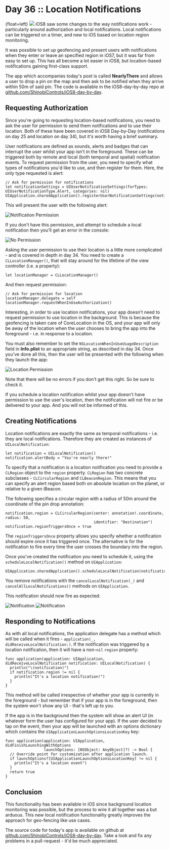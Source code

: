 # Day 36 :: Location Notifications

{float=left}
![](images/36/thumbnail.png)
iOS8 saw some changes to the way notifications work - particularly around
authorization and local notifications. Local notifications can be triggered on a
timer, and new to iOS based on location region monitoring.

It was possible to set up geofencing and present users with notifications when
they enter or leave an specified region in iOS7, but it was far from easy to set
up. This has all become a lot easier in iOS8, but location-based notifications
gaining first-class support.

The app which accompanies today's post is called __NearlyThere__ and allows a
user to drop a pin on the map and then ask to be notified when they arrive
within 50m of said pin. The code is available in the iOS8-day-by-day repo at
[github.com/ShinobiControls/iOS8-day-by-day](https://github.com/ShinobiControls/iOS8-day-by-day).


## Requesting Authorization

Since you're going to requesting location-based notifications, you need to ask
the user for permission to send them notifications and to use their location.
Both of these have been covered in iOS8 Day-by-Day (notifications on day 25
and location on day 34), but it's worth having a brief summary.

User notifications are defined as sounds, alerts and badges that can interrupt
the user whilst your app isn't in the foreground. These can be triggered both by
remote and local (both temporal and spatial) notification events. To request
permission from the user, you need to specify what types of notifications you'd
like to use, and then register for them. Here, the only type requested is alert:

    // Ask for permission for notifications
    let notificationSettings = UIUserNotificationSettings(forTypes: UIUserNotificationType.Alert, categories: nil)
    UIApplication.sharedApplication().registerUserNotificationSettings(notificationSettings)

This will present the user with the following alert:

![Notification Permission](images/36/notification_permission.png)

If you don't have this permission, and attempt to schedule a local notification
then you'll get an error in the console:

![No Permission](images/36/no_permission.png)


Asking the user permission to use their location is a little more complicated -
and is covered in depth in  day 34.
You need to create a `CLLocationManager()`, that will stay around for the
lifetime of the view controller (i.e. a property):

    let locationManager = CLLocationManager()

And then request permission:

    // Ask for permission for location
    locationManager.delegate = self
    locationManager.requestWhenInUseAuthorization()

Interesting, in order to use location notifications, your app doesn't need to
request permission to use location in the background. This is because the
geofencing is taken care of CoreLocation in the OS, and your app will only be
away of the location when the user chooses to bring the app into the foreground -
i.e. in response to a location.

You must also remember to set the `NSLocationWhenInUseUsageDescription` field in
__Info.plist__ to an appropriate string, as described in day 34. Once you've
done all this, then the user will be presented with the following when they
launch the app:

![Location Permission](images/36/location_permission.png)

Note that there will be no errors if you don't get this right. So be sure to
check it.

If you schedule a location notification whilst your app doesn't have permission
to use the user's location, then the notification will not fire or be delivered
to your app. And you will not be informed of this.

## Creating Notifications

Location notifications are exactly the same as temporal notifications - i.e.
they are local notifications. Therefore they are created as instances of
`UILocalNotification`:

    let notification = UILocalNotification()
    notification.alertBody = "You're nearly there!"

To specify that a notification is a location notification you need to provide a
`CLRegion` object to the `region` property. `CLRegion` has two concrete
subclasses - `CLCircularRegion` and `CLBeaconRegion`. This means that you can
specify an alert region based both on absolute location on the planet, or
relative to a given iBeacon.

The following specifies a circular region with a radius of 50m around the
coordinate of the pin drop annotation:

    notification.region = CLCircularRegion(center: annotation!.coordinate, radius: 50,
                                           identifier: "Destination")
    notification.regionTriggersOnce = true

The `regionTriggersOnce` property allows you specify whether a notification
should expire once it has triggered once. The alternative is for the
notification to fire every time the user crosses the boundary into the region.

Once you've created the notification you need to schedule it, using the
`scheduleLocalNotification()` method on `UIApplication`:

    UIApplication.sharedApplication().scheduleLocalNotification(notification)

You remove notifications with the `cancelLocalNotification(_)` and
`cancelAllLocalNotifications()` methods on `UIApplication`.

This notification should now fire as expected:

![Notification](images/36/notification2.png)
![Notification](images/36/notification.png)

## Responding to Notifications

As with all local notifications, the application delegate has a method which
will be called when it fires - `application(_, didReceiveLocalNotification:)`.
If the notification was triggered by a location notification, then it will have
a non-`nil` `region` property:

    func application(application: UIApplication, didReceiveLocalNotification notification: UILocalNotification) {
      println("\(notification)")
      if notification.region != nil {
        println("It's a location notification!")
      }
    }

This method will be called irrespective of whether your app is currently in the
foreground - but remember that if your app is in the foreground, then the system
won't show any UI - that's left up to you.

If the app is in the background then the system will show an alert UI (in
whatever form the user has configured for your app). If the user decided to tap
on the event, then your app will be launched with an options dictionary which
contains the `UIApplicationLaunchOptionsLocationKey` key:

    func application(application: UIApplication, didFinishLaunchingWithOptions
                     launchOptions: [NSObject: AnyObject]?) -> Bool {
      // Override point for customization after application launch.
      if launchOptions?[UIApplicationLaunchOptionsLocationKey] != nil {
        println("It's a location event")
      }
      return true
    }

## Conclusion

This functionality has been available in iOS since background location
monitoring was possible, but the process to wire it all together was a but
arduous. This new local notification functionality greatly improves the
approach for geo-fencing like use cases.

The source code for today's app is available on github at
[github.com/ShinobiControls/iOS8-day-by-day](https://github.com/ShinobiControls/iOS8-day-by-day).
Take a look and fix any problems in a pull-request - it'd be much appreciated.


